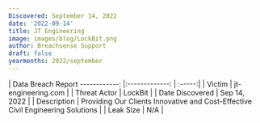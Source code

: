 ```yaml
---
Discovered: September 14, 2022
date: '2022-09-14'
title: JT Engineering
image: images/blog/LockBit.png
author: Breachsense Support
draft: false
yearmonths: 2022/september
---
```



| Data Breach Report
------------:     |:-------------:    | :-----:|
| Victim      | jt-engineering.com      | 
| Threat Actor      | LockBit      | 
| Date Discovered      | Sep 14, 2022      | 
| Description      | Providing Our Clients Innovative and Cost-Effective Civil Engineering Solutions      | 
| Leak Size      | N/A      | 

